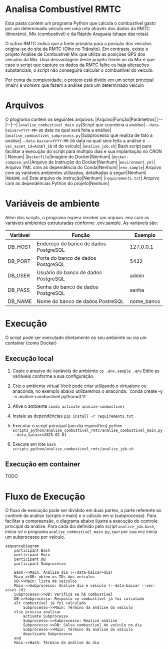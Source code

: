 # Analisa Combustível RMTC

Esta pasta contém um programa Python que calcula o combustível gasto por um determinado veículo em uma rota através dos dados da RMTC (itinerário), Mix (combustível) e da Rápido Araguaia (shape das rotas).

O sufixo RMTC indica que a fonte primária para a posição dos veículos origina-se do site da RMTC (Olho no Trânsito). Em contraste, existe o projeto Análise de Combustível Mix que utiliza as posições GPS dos veículos da Mix. Uma desvantagem deste projeto frente ao da Mix é que caso o script que capture os dados da RMTC falhe ou haja alterações substanciais, o script não conseguirá calcular o combustível do veículo. 

Por conta da complexidade, o projeto está divido em um script principal (main) e _workers_ que fazem a análise para um determinado veículo 

# Arquivos

O programa contém os seguintes arquivos:
|Arquivo|Função|Parâmetros|
|--|--|--|
|`analise_combustivel_main.py`|Script que coordena a análise|`--data-baixar=YYYY-MM-DD` data na qual será feita a análise|
|`analise_combustivel_subprocess.py`|Subprocesso que realiza de fato a análise|`--data-baixar=YYYY-MM-DD` data na qual será feita a análise e `--vec_asset_id=ASSET_ID` id do veículo|
|`analise_job.sh`| Bash script para facilitar a execução do script para múltiplo dias e sua implantação no CRON | Nenum|
|`Dockerfile`|Imagem do Docker|Nenhum|
|`docker-compose.yml`|Arquivo de Instrução do Docker|Nenhum|
|`environment.yml`| Arquivo YML com as dependência do Conda|Nenhum|
|`env.sample`| Arquivo com as variáveis ambientes utilizadas, detalhadas a seguir|Nenhum|
|`README.md`| Este arquivo de instrução|Nenhum|
|`requirements.txt`| Arquivo com as dependências Python do projeto|Nenhum|



# Variáveis de ambiente

Além dos scripts, o programa espera receber um arquivo .env com as variáveis ambientes estruturadas conforme .env.sample. As variáveis são:

|Variável|Função|Exemplo|
|--|--|--|
|DB_HOST|Endereço do banco de dados PostgreSQL|127,0.0.1|
|DB_PORT|Porta do banco de dados PostgreSQL|5432|
|DB_USER|Usuário do banco de dados PostgreSQL|admin|
|DB_PASS|Senha do banco de dados PostgreSQL|senha|
|DB_NAME|Nome do banco de dados PostreSQL|nome_banco|


# Execução

O script pode ser executado diretamente no seu ambiente ou via um container (como Docker)

## Execução local

1. Copie o arquivo de variáveis de ambiente
`cp .env.sample .env`
Edite as variáveis conforme a sua configuração.

2. Crie o ambiente virtual
Você pode criar utilizando o virtualenv ou anaconda, no exemplo abaixo utilizaremos o anaconda.
´conda create -y -n analise-combustivel python=3.11`

3. Ative o ambiente
`conda activate analise-combustivel`

4. Instale as dependências 
`pip install -r requirements.txt`

5. Executar o script principal (um dia específico)
`python scripts_python/analise_combustivel_rmtc/analise_combustivel_main.py 
  --data_baixar=2025-02-01`

6. Execute em lote
`bash scripts_python/analise_combustivel_rmtc/analise_job.sh`


## Execução em container
TODO



# Fluxo de Execução

O fluxo de execução pode ser dividido em duas partes, a parte referente ao controle da análise (scripts e main) e o cálculo em si (subprocesso). 
Para facilitar a compreensão, o diagrama abaixo ilustra a execução do controle principal da análise. Para cada dia definido pelo script `analise_job.bash`, inicia-se o programa `analise_combustivel_main.py`, que por sua vez inicia um subprocesso por veículo.

```mermaid
sequenceDiagram
    participant Bash
    participant Main
    participant DB
    participant Subprocesso

    Bash->>Main: Analise dia (--data-baixar=dia)
    Main->>DB: obtem os IDs dos veículos
    DB->>Main: lista de veículos 
    Main->>Subprocesso: Analise dia e veículo (--data-baixar --vec-asset-id)
    Subprocesso->>DB: Verifica se há combustível
    DB->>Subprocesso: Resposta se combustível já foi calculado
    alt combustível já foi calculado
	    Subprocesso->>Main: Término da análise do veículo
	else precisa analisar
        activate Subprocesso
		Subprocesso->>Subprocesso: Realiza análise
	    Subprocesso->>DB: Salva combustível do veículo no dia 
        Subprocesso->>Main: Término da análise do veículo
        deactivate Subprocesso
	end
    Main->>Bash: Término da análise do dia

```